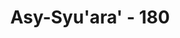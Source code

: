 ---
title: "Asy-Syu'ara' - 180"
no: 180
arabic_no: ١٨٠
ayah: وَمَآ اَسْـَٔلُكُمْ عَلَيْهِ مِنْ اَجْرٍ اِنْ اَجْرِيَ اِلَّا عَلٰى رَبِّ الْعٰلَمِيْنَ ۗ 
translation: "Dan aku tidak meminta imbalan kepadamu atas ajakan itu; imbalanku hanyalah dari Tuhan seluruh alam."
tafsir: "Dan aku tidak meminta imbalan apa pun baik berupa materi atau jasa kepadamu atas ajakan itu, imbalanku tidak lain hanyalah dari Tuhan seluruh alam. Dengan tidak adanya imbalan, Nabi Sy’aib tidak mempunyai kepentingan apa-apa kecuali untuk kemaslahatan mereka."
---